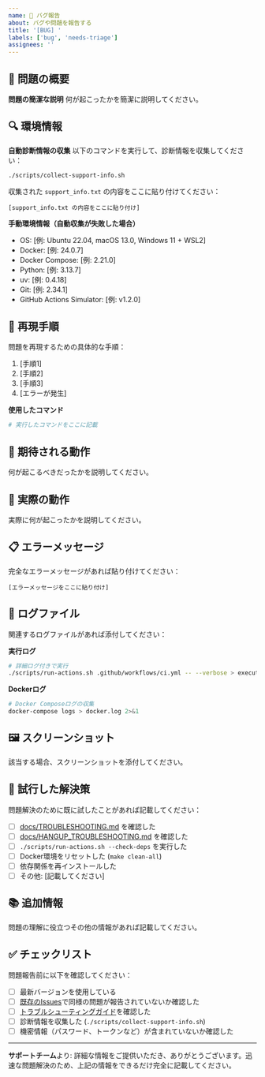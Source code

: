 ```yaml
---
name: 🐛 バグ報告
about: バグや問題を報告する
title: '[BUG] '
labels: ['bug', 'needs-triage']
assignees: ''
---
```


## 🐛 問題の概要

**問題の簡潔な説明**
何が起こったかを簡潔に説明してください。

## 🔍 環境情報

**自動診断情報の収集**
以下のコマンドを実行して、診断情報を収集してください：

```bash
./scripts/collect-support-info.sh
```

収集された `support_info.txt` の内容をここに貼り付けてください：

```
[support_info.txt の内容をここに貼り付け]
```

**手動環境情報（自動収集が失敗した場合）**
- OS: [例: Ubuntu 22.04, macOS 13.0, Windows 11 + WSL2]
- Docker: [例: 24.0.7]
- Docker Compose: [例: 2.21.0]
- Python: [例: 3.13.7]
- uv: [例: 0.4.18]
- Git: [例: 2.34.1]
- GitHub Actions Simulator: [例: v1.2.0]

## 🔄 再現手順

問題を再現するための具体的な手順：

1. [手順1]
2. [手順2]
3. [手順3]
4. [エラーが発生]

**使用したコマンド**
```bash
# 実行したコマンドをここに記載
```

## 💭 期待される動作

何が起こるべきだったかを説明してください。

## 🚨 実際の動作

実際に何が起こったかを説明してください。

## 📋 エラーメッセージ

完全なエラーメッセージがあれば貼り付けてください：

```
[エラーメッセージをここに貼り付け]
```

## 📁 ログファイル

関連するログファイルがあれば添付してください：

**実行ログ**
```bash
# 詳細ログ付きで実行
./scripts/run-actions.sh .github/workflows/ci.yml -- --verbose > execution.log 2>&1
```

**Dockerログ**
```bash
# Docker Composeログの収集
docker-compose logs > docker.log 2>&1
```

## 🖼️ スクリーンショット

該当する場合、スクリーンショットを添付してください。

## 🔧 試行した解決策

問題解決のために既に試したことがあれば記載してください：

- [ ] [docs/TROUBLESHOOTING.md](../docs/TROUBLESHOOTING.md) を確認した
- [ ] [docs/HANGUP_TROUBLESHOOTING.md](../docs/HANGUP_TROUBLESHOOTING.md) を確認した
- [ ] `./scripts/run-actions.sh --check-deps` を実行した
- [ ] Docker環境をリセットした (`make clean-all`)
- [ ] 依存関係を再インストールした
- [ ] その他: [記載してください]

## 📚 追加情報

問題の理解に役立つその他の情報があれば記載してください。

## ✅ チェックリスト

問題報告前に以下を確認してください：

- [ ] 最新バージョンを使用している
- [ ] [既存のIssues](https://github.com/scottlz0310/mcp-docker/issues)で同様の問題が報告されていないか確認した
- [ ] [トラブルシューティングガイド](../docs/TROUBLESHOOTING.md)を確認した
- [ ] 診断情報を収集した (`./scripts/collect-support-info.sh`)
- [ ] 機密情報（パスワード、トークンなど）が含まれていないか確認した

---

**サポートチーム**より: 詳細な情報をご提供いただき、ありがとうございます。迅速な問題解決のため、上記の情報をできるだけ完全に記載してください。
